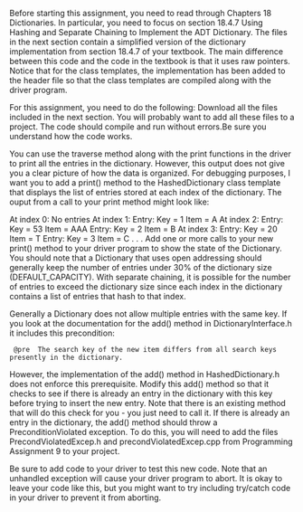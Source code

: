Before starting this assignment, you need to read through Chapters 18  Dictionaries. In particular, you need to focus on section 18.4.7 Using Hashing and Separate Chaining to Implement the ADT Dictionary.
The files in the next section contain a simplified version of the dictionary implementation from section 18.4.7 of your textbook. The main difference between this code and the code in the textbook is that it uses raw pointers.
Notice that for the class templates, the implementation has been added to the header file so that the class templates are compiled along with the driver program. 

For this assignment, you need to do the following:
Download all the files included in the next section. You will probably want to add all these files to a project. The code should compile and run without errors.Be sure you understand how the code works.

You can use the traverse method along with the print functions in the driver to print all the entries in the dictionary. However, this output does not give you a clear picture of how the data is organized. For debugging purposes, I want you to add a print() method to the HashedDictionary class template that displays the list of entries stored at each index of the dictionary. The ouput from a call to your print method might look like:

At index 0:
    No entries
At index 1:
    Entry: Key =        1  Item =            A
At index 2:
    Entry: Key =       53  Item =          AAA
    Entry: Key =        2  Item =            B
At index 3:
    Entry: Key =       20  Item =            T
    Entry: Key =        3  Item =            C
. . .
Add one or more calls to your new print() method to your driver program to show the state of the Dictionary. You should note that a Dictionary that uses open addressing should generally keep the number of entries under 30% of the dictionary size (DEFAULT_CAPACITY). With separate chaining, it is possible for the number of entries to exceed the dictionary size since each index in the dictionary contains a list of entries that hash to that index.

Generally a Dictionary does not allow multiple entries with the same key. If you look at the documentation for the add() method in DictionaryInterface.h it includes this precondition:

     @pre  The search key of the new item differs from all search keys presently in the dictionary.

However, the implementation of the add() method in HashedDictionary.h does not enforce this prerequisite. Modify this add() method so that it checks to see if there is already an entry in the dictionary with this key before trying to insert the new entry. Note that there is an existing method that will do this check for you - you just need to call it. If there is already an entry in the dictionary, the add() method should throw a PreconditionViolated exception. To do this, you will need to add the files PrecondViolatedExcep.h and precondViolatedExcep.cpp from Programming Assignment 9 to your project.

Be sure to add code to your driver to test this new code. Note that an unhandled exception will cause your driver program to abort. It is okay to leave your code like this, but you might want to try including try/catch code in your driver to prevent it from aborting.
